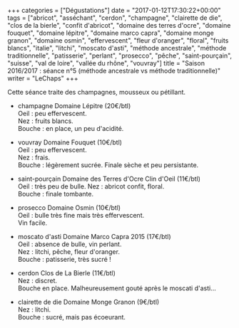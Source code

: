 +++
categories = ["Dégustations"]
date = "2017-01-12T17:30:22+00:00"
tags = ["abricot", "asséchant", "cerdon", "champagne", "clairette de die", "clos de la bierle", "confit d'abricot", "domaine des terres d'ocre", "domaine fouquet", "domaine lépitre", "domaine marco capra", "domaine monge granon", "domaine osmin", "effervescent", "fleur d'oranger", "floral", "fruits blancs", "italie", "litchi", "moscato d'asti", "méthode ancestrale", "méthode traditionnelle", "patisserie", "perlant", "prosecco", "pêche", "saint-pourçain", "suisse", "val de loire", "vallée du rhône", "vouvray"] 
title = "Saison 2016/2017 : séance n°5 (méthode ancestrale vs méthode traditionnelle)"
writer = "LeChaps"
+++

Cette séance traite des champagnes, mousseux ou pétillant.

* champagne Domaine Lépitre (20€/btl)  
Oeil : peu effervescent.  
Nez : fruits blancs.  
Bouche : en place, un peu d'acidité.

* vouvray Domaine Fouquet (10€/btl)  
Oeil : peu effervescent.  
Nez : frais.  
Bouche : légèrement sucrée. Finale sèche et peu persistante.

* saint-pourçain Domaine des Terres d'Ocre Clin d'Oeil (11€/btl)  
Oeil : très peu de bulle.
Nez : abricot confit, floral.  
Bouche : finale tombante.

* prosecco Domaine Osmin (10€/btl)  
Oeil : bulle très fine mais très effervescent.  
Vin facile.

* moscato d'asti Domaine Marco Capra 2015 (17€/btl)  
Oeil : absence de bulle, vin perlant.  
Nez : litchi, pêche, fleur d'oranger.  
Bouche : patisserie, très sucré !

* cerdon Clos de La Bierle (11€/btl)  
Nez : discret.  
Bouche en place. Malheureusement gouté après le moscati d'asti...

* clairette de die Domaine Monge Granon (9€/btl)  
Nez : litchi.  
Bouche : sucré, mais pas écoeurant.
